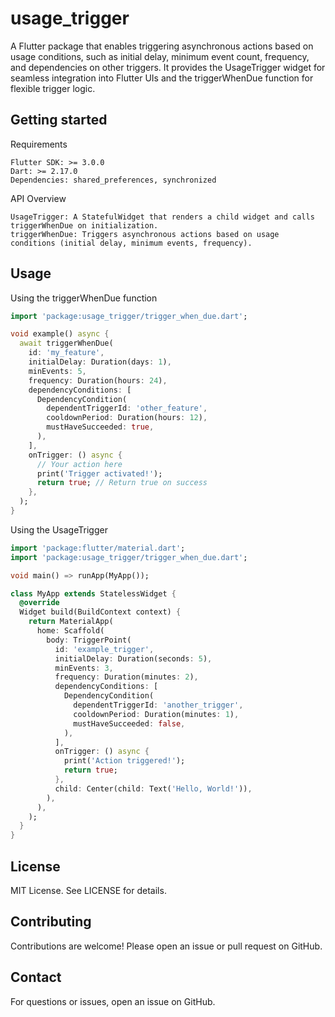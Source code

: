 # usage_trigger

A Flutter package that enables triggering asynchronous actions based on usage conditions,
such as initial delay, minimum event count, frequency, and dependencies on other triggers.
It provides the UsageTrigger widget for seamless integration into Flutter
UIs and the triggerWhenDue function for flexible trigger logic.

## Getting started

Requirements

    Flutter SDK: >= 3.0.0
    Dart: >= 2.17.0
    Dependencies: shared_preferences, synchronized

API Overview

    UsageTrigger: A StatefulWidget that renders a child widget and calls triggerWhenDue on initialization.
    triggerWhenDue: Triggers asynchronous actions based on usage conditions (initial delay, minimum events, frequency).

## Usage

Using the triggerWhenDue function

```dart
import 'package:usage_trigger/trigger_when_due.dart';

void example() async {
  await triggerWhenDue(
    id: 'my_feature',
    initialDelay: Duration(days: 1),
    minEvents: 5,
    frequency: Duration(hours: 24),
    dependencyConditions: [
      DependencyCondition(
        dependentTriggerId: 'other_feature',
        cooldownPeriod: Duration(hours: 12),
        mustHaveSucceeded: true,
      ),
    ],
    onTrigger: () async {
      // Your action here
      print('Trigger activated!');
      return true; // Return true on success
    },
  );
}
```

Using the UsageTrigger

```dart
import 'package:flutter/material.dart';
import 'package:usage_trigger/trigger_when_due.dart';

void main() => runApp(MyApp());

class MyApp extends StatelessWidget {
  @override
  Widget build(BuildContext context) {
    return MaterialApp(
      home: Scaffold(
        body: TriggerPoint(
          id: 'example_trigger',
          initialDelay: Duration(seconds: 5),
          minEvents: 3,
          frequency: Duration(minutes: 2),
          dependencyConditions: [
            DependencyCondition(
              dependentTriggerId: 'another_trigger',
              cooldownPeriod: Duration(minutes: 1),
              mustHaveSucceeded: false,
            ),
          ],
          onTrigger: () async {
            print('Action triggered!');
            return true;
          },
          child: Center(child: Text('Hello, World!')),
        ),
      ),
    );
  }
}
```

## License

MIT License. See LICENSE for details.

## Contributing

Contributions are welcome! Please open an issue or pull request on GitHub.

## Contact

For questions or issues, open an issue on GitHub.
